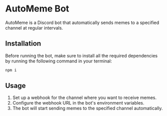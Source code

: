 # AutoMeme Bot

AutoMeme is a Discord bot that automatically sends memes to a specified channel at regular intervals.

## Installation

Before running the bot, make sure to install all the required dependencies by running the following command in your terminal:

```bash
npm i
```

## Usage
1. Set up a webhook for the channel where you want to receive memes.
2. Configure the webhook URL in the bot's environment variables.
3. The bot will start sending memes to the specified channel automatically.
